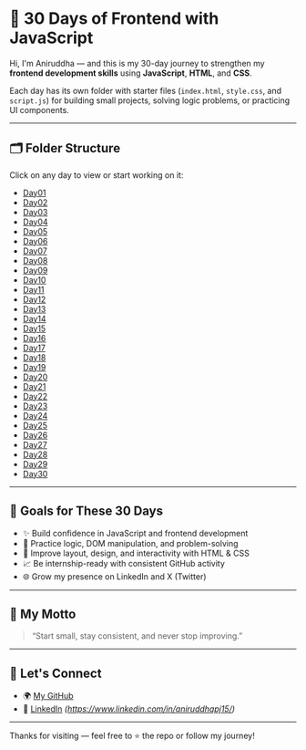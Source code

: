 # 🚀 30 Days of Frontend with JavaScript

Hi, I'm Aniruddha — and this is my 30-day journey to strengthen my **frontend development skills** using **JavaScript**, **HTML**, and **CSS**.

Each day has its own folder with starter files (`index.html`, `style.css`, and `script.js`) for building small projects, solving logic problems, or practicing UI components.

---

## 🗂️ Folder Structure

Click on any day to view or start working on it:

- [Day01](./Day01)
- [Day02](./Day02)
- [Day03](./Day03)
- [Day04](./Day04)
- [Day05](./Day05)
- [Day06](./Day06)
- [Day07](./Day07)
- [Day08](./Day08)
- [Day09](./Day09)
- [Day10](./Day10)
- [Day11](./Day11)
- [Day12](./Day12)
- [Day13](./Day13)
- [Day14](./Day14)
- [Day15](./Day15)
- [Day16](./Day16)
- [Day17](./Day17)
- [Day18](./Day18)
- [Day19](./Day19)
- [Day20](./Day20)
- [Day21](./Day21)
- [Day22](./Day22)
- [Day23](./Day23)
- [Day24](./Day24)
- [Day25](./Day25)
- [Day26](./Day26)
- [Day27](./Day27)
- [Day28](./Day28)
- [Day29](./Day29)
- [Day30](./Day30)

---

## 🎯 Goals for These 30 Days

- ✨ Build confidence in JavaScript and frontend development
- 🧠 Practice logic, DOM manipulation, and problem-solving
- 🎨 Improve layout, design, and interactivity with HTML & CSS
- 📈 Be internship-ready with consistent GitHub activity
- 🌐 Grow my presence on LinkedIn and X (Twitter)

---

## 🧠 My Motto

> “Start small, stay consistent, and never stop improving.”

---

## 🔗 Let's Connect

- 🌍 [My GitHub](https://github.com/aniruddha-jadhav-15)
- 📢 [LinkedIn](#) _(https://www.linkedin.com/in/aniruddhapj15/)_

---

Thanks for visiting — feel free to ⭐ the repo or follow my journey!
